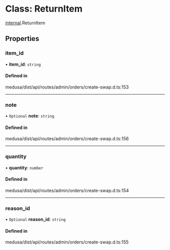 # Class: ReturnItem

[internal](../modules/internal-14.md).ReturnItem

## Properties

### item\_id

• **item\_id**: `string`

#### Defined in

medusa/dist/api/routes/admin/orders/create-swap.d.ts:153

___

### note

• `Optional` **note**: `string`

#### Defined in

medusa/dist/api/routes/admin/orders/create-swap.d.ts:156

___

### quantity

• **quantity**: `number`

#### Defined in

medusa/dist/api/routes/admin/orders/create-swap.d.ts:154

___

### reason\_id

• `Optional` **reason\_id**: `string`

#### Defined in

medusa/dist/api/routes/admin/orders/create-swap.d.ts:155
